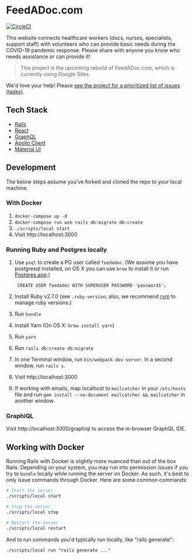 # FeedADoc.com

[![CircleCI](https://circleci.com/gh/cantino/feedadoc.svg?style=svg)](https://circleci.com/gh/cantino/feedadoc)

This website connects healthcare workers (docs, nurses, specialists, support staff) with volunteers who can provide basic needs during the COVID-19 pandemic response. Please share with anyone you know who needs assistance or can provide it!

> This project is the upcoming rebuild of FeedADoc.com, which is currently using Google Sites.

We'd love your help! Please [see the project for a prioritized list of issues (tasks)](https://github.com/cantino/feedadoc/projects/1).

## Tech Stack

* [Rails](https://rubyonrails.org/)
* [React](https://reactjs.org/)
* [GraphQL](https://graphql-ruby.org/)
* [Apollo Client](https://www.apollographql.com/docs/react/)
* [Material UI](https://material-ui.com/)

## Development
The below steps assume you've forked and cloned the repo to your local machine.

### With Docker
1. `docker-compose up -d`
2. `docker-compose run web rails db:migrate db:create`
3. `./scripts/local start`
4. Visit http://localhost:3000

### Running Ruby and Postgres locally
1. Use `psql` to create a PG user called `feedadoc`. (We assume you have postgresql installed, on OS X you can use `brew` to install it or run [Postgres.app](https://postgresapp.com/).)

        CREATE USER feedadoc WITH SUPERUSER PASSWORD 'password1';

2. Install Ruby v2.7.0 (see `.ruby-version`; also, we recommend [rvm](https://rvm.io/rvm/install) to manage ruby versions.)
3. Run `bundle`
4. Install Yarn (On OS X: `brew install yarn`)
5. Run `yarn`
6. Run `rails db:create db:migrate`
7. In one Terminal window, run `bin/webpack-dev-server`. In a second window, run `rails s`.
8. Visit http://localhost:3000
9. If working with emails, map localhost to `mailcatcher` in your `/etc/hosts` file and run `gem install --no-document mailcatcher && mailcatcher` in another window.

### GraphiQL

Visit http://localhost:3000/graphiql to access the in-browser GraphQL IDE.

## Working with Docker
Running Rails with Docker is slightly more nuanced than out of the box Rails. Depending on your system, you may run into permission issues if you try to `bundle` locally while running the server on Docker. As such, it's best to only issue commands through Docker. Here are some common commands:
```bash
# Start the server
./scripts/local start

# Stop the server 
./scripts/local stop

# Restart the server
./scripts/local restart
```

And to run commands you'd typically run locally, like "rails generate":
```
./scripts/local run "rails generate ..."
```

